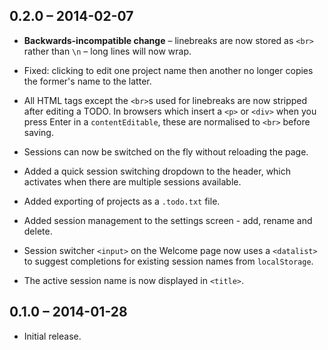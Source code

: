 0.2.0 &ndash; 2014-02-07
------------------------

* **Backwards-incompatible change** &ndash; linebreaks are now stored as `<br>`
  rather than `\n` &ndash; long lines will now wrap.

* Fixed: clicking to edit one project name then another no longer copies the
  former's name to the latter.

* All HTML tags except the `<br>`s used for linebreaks are now stripped after
  editing a TODO. In browsers which insert a `<p>` or `<div>` when you press
  Enter in a `contentEditable`, these are normalised to `<br>` before saving.

* Sessions can now be switched on the fly without reloading the page.

* Added a quick session switching dropdown to the header, which activates when
  there are multiple sessions available.

* Added exporting of projects as a `.todo.txt` file.

* Added session management to the settings screen - add, rename and delete.

* Session switcher `<input>` on the Welcome page now uses a `<datalist>` to
  suggest completions for  existing session names from `localStorage`.

* The active session name is now displayed in `<title>`.

0.1.0 &ndash; 2014-01-28
------------------------

* Initial release.